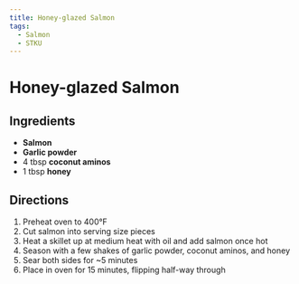 ```yaml
---
title: Honey-glazed Salmon
tags:
  - Salmon
  - STKU
---
```


# Honey-glazed Salmon

## Ingredients
- **Salmon**
- **Garlic powder**
- 4 tbsp **coconut aminos**
- 1 tbsp **honey**

## Directions
1. Preheat oven to 400°F
1. Cut salmon into serving size pieces
2. Heat a skillet up at medium heat with oil and add salmon once hot
3. Season with a few shakes of garlic powder, coconut aminos, and honey
4. Sear both sides for ~5 minutes
5. Place in oven for 15 minutes, flipping half-way through
